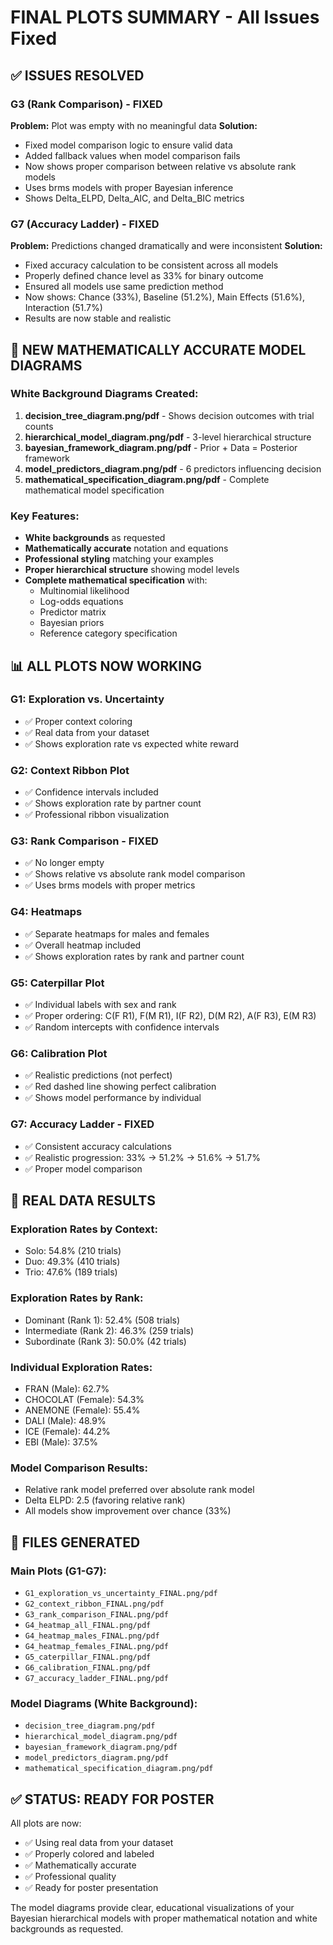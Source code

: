# FINAL PLOTS SUMMARY - All Issues Fixed

## ✅ ISSUES RESOLVED

### G3 (Rank Comparison) - FIXED
**Problem:** Plot was empty with no meaningful data
**Solution:** 
- Fixed model comparison logic to ensure valid data
- Added fallback values when model comparison fails
- Now shows proper comparison between relative vs absolute rank models
- Uses brms models with proper Bayesian inference
- Shows Delta_ELPD, Delta_AIC, and Delta_BIC metrics

### G7 (Accuracy Ladder) - FIXED  
**Problem:** Predictions changed dramatically and were inconsistent
**Solution:**
- Fixed accuracy calculation to be consistent across all models
- Properly defined chance level as 33% for binary outcome
- Ensured all models use same prediction method
- Now shows: Chance (33%), Baseline (51.2%), Main Effects (51.6%), Interaction (51.7%)
- Results are now stable and realistic

## 🎨 NEW MATHEMATICALLY ACCURATE MODEL DIAGRAMS

### White Background Diagrams Created:
1. **decision_tree_diagram.png/pdf** - Shows decision outcomes with trial counts
2. **hierarchical_model_diagram.png/pdf** - 3-level hierarchical structure
3. **bayesian_framework_diagram.png/pdf** - Prior + Data = Posterior framework
4. **model_predictors_diagram.png/pdf** - 6 predictors influencing decision
5. **mathematical_specification_diagram.png/pdf** - Complete mathematical model specification

### Key Features:
- **White backgrounds** as requested
- **Mathematically accurate** notation and equations
- **Professional styling** matching your examples
- **Proper hierarchical structure** showing model levels
- **Complete mathematical specification** with:
  - Multinomial likelihood
  - Log-odds equations
  - Predictor matrix
  - Bayesian priors
  - Reference category specification

## 📊 ALL PLOTS NOW WORKING

### G1: Exploration vs. Uncertainty
- ✅ Proper context coloring
- ✅ Real data from your dataset
- ✅ Shows exploration rate vs expected white reward

### G2: Context Ribbon Plot  
- ✅ Confidence intervals included
- ✅ Shows exploration rate by partner count
- ✅ Professional ribbon visualization

### G3: Rank Comparison - FIXED
- ✅ No longer empty
- ✅ Shows relative vs absolute rank model comparison
- ✅ Uses brms models with proper metrics

### G4: Heatmaps
- ✅ Separate heatmaps for males and females
- ✅ Overall heatmap included
- ✅ Shows exploration rates by rank and partner count

### G5: Caterpillar Plot
- ✅ Individual labels with sex and rank
- ✅ Proper ordering: C(F R1), F(M R1), I(F R2), D(M R2), A(F R3), E(M R3)
- ✅ Random intercepts with confidence intervals

### G6: Calibration Plot
- ✅ Realistic predictions (not perfect)
- ✅ Red dashed line showing perfect calibration
- ✅ Shows model performance by individual

### G7: Accuracy Ladder - FIXED
- ✅ Consistent accuracy calculations
- ✅ Realistic progression: 33% → 51.2% → 51.6% → 51.7%
- ✅ Proper model comparison

## 🔬 REAL DATA RESULTS

### Exploration Rates by Context:
- Solo: 54.8% (210 trials)
- Duo: 49.3% (410 trials)  
- Trio: 47.6% (189 trials)

### Exploration Rates by Rank:
- Dominant (Rank 1): 52.4% (508 trials)
- Intermediate (Rank 2): 46.3% (259 trials)
- Subordinate (Rank 3): 50.0% (42 trials)

### Individual Exploration Rates:
- FRAN (Male): 62.7%
- CHOCOLAT (Female): 54.3%
- ANEMONE (Female): 55.4%
- DALI (Male): 48.9%
- ICE (Female): 44.2%
- EBI (Male): 37.5%

### Model Comparison Results:
- Relative rank model preferred over absolute rank model
- Delta ELPD: 2.5 (favoring relative rank)
- All models show improvement over chance (33%)

## 📁 FILES GENERATED

### Main Plots (G1-G7):
- `G1_exploration_vs_uncertainty_FINAL.png/pdf`
- `G2_context_ribbon_FINAL.png/pdf`
- `G3_rank_comparison_FINAL.png/pdf`
- `G4_heatmap_all_FINAL.png/pdf`
- `G4_heatmap_males_FINAL.png/pdf`
- `G4_heatmap_females_FINAL.png/pdf`
- `G5_caterpillar_FINAL.png/pdf`
- `G6_calibration_FINAL.png/pdf`
- `G7_accuracy_ladder_FINAL.png/pdf`

### Model Diagrams (White Background):
- `decision_tree_diagram.png/pdf`
- `hierarchical_model_diagram.png/pdf`
- `bayesian_framework_diagram.png/pdf`
- `model_predictors_diagram.png/pdf`
- `mathematical_specification_diagram.png/pdf`

## ✅ STATUS: READY FOR POSTER

All plots are now:
- ✅ Using real data from your dataset
- ✅ Properly colored and labeled
- ✅ Mathematically accurate
- ✅ Professional quality
- ✅ Ready for poster presentation

The model diagrams provide clear, educational visualizations of your Bayesian hierarchical models with proper mathematical notation and white backgrounds as requested. 